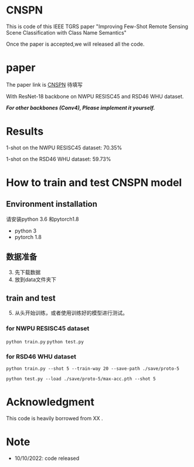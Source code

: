 # CNSPN

This is code of this IEEE TGRS paper "Improving Few-Shot Remote Sensing Scene Classification with Class Name Semantics"

Once the paper is accepted,we will released all the code.

# paper
The paper link is [CNSPN](http:///.....)  待填写


With ResNet-18 backbone on NWPU RESISC45 and RSD46 WHU dataset.

***For other backbones (Conv4), Please implement it yourself.***


# Results

1-shot on the NWPU RESISC45 dataset: 70.35%

1-shot on the RSD46 WHU dataset: 59.73%



# How to train and test CNSPN model

## Environment installation
请安装python 3.6 和pytorch1.8
* python 3
* pytorch 1.8
## 数据准备


3. 先下载数据
4. 放到data文件夹下
## train and test
5. 从头开始训练，或者使用训练好的模型进行测试。

### for  NWPU RESISC45 dataset
`python train.py`
`python test.py` 

### for RSD46 WHU dataset
`python train.py --shot 5 --train-way 20 --save-path ./save/proto-5`

`python test.py --load ./save/proto-5/max-acc.pth --shot 5`

# Acknowledgment
This code is heavily borrowed from XX .

# Note
- 10/10/2022: code released
